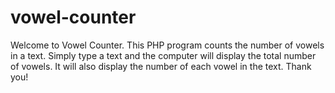 # vowel-counter
Welcome to Vowel Counter.
This PHP program counts the number of vowels in a text.
Simply type a text and the computer will display the total number of vowels. It will also display the number of each vowel in the text.
Thank you!
